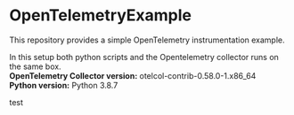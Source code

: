# OpenTelemetryExample

This repository provides a simple OpenTelemetry instrumentation example.  

In this setup both python scripts and the Opentelemetry collector runs on the same box.  
**OpenTelemetry Collector version:** otelcol-contrib-0.58.0-1.x86_64  
**Python version:** Python 3.8.7  


test
